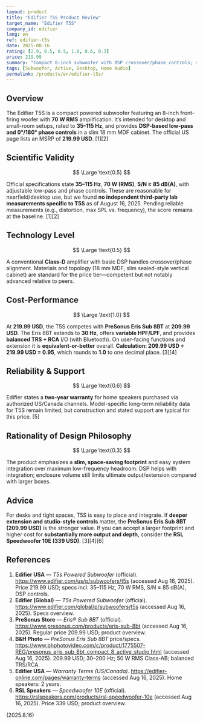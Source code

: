 ```yaml
---
layout: product
title: "Edifier T5S Product Review"
target_name: "Edifier T5S"
company_id: edifier
lang: en
ref: edifier-t5s
date: 2025-08-16
rating: [2.9, 0.5, 0.5, 1.0, 0.6, 0.3]
price: 219.99
summary: "Compact 8-inch subwoofer with DSP crossover/phase controls; solid specs and fair value among similar-sized alternatives"
tags: [Subwoofer, Active, Desktop, Home Audio]
permalink: /products/en/edifier-t5s/
---
```


## Overview

The Edifier T5S is a compact powered subwoofer featuring an 8-inch front-firing woofer with **70 W RMS** amplification. It’s intended for desktop and small-room setups, rated to **35–115 Hz**, and provides **DSP-based low-pass and 0°/180° phase controls** in a slim 18 mm MDF cabinet. The official US page lists an MSRP of **219.99 USD**. [1][2]

## Scientific Validity

$$ \Large \text{0.5} $$

Official specifications state **35–115 Hz**, **70 W (RMS)**, **S/N ≥ 85 dB(A)**, with adjustable low-pass and phase controls. These are reasonable for nearfield/desktop use, but we found **no independent third-party lab measurements specific to T5S** as of August 16, 2025. Pending reliable measurements (e.g., distortion, max SPL vs. frequency), the score remains at the baseline. [1][2]

## Technology Level

$$ \Large \text{0.5} $$

A conventional **Class-D** amplifier with basic DSP handles crossover/phase alignment. Materials and topology (18 mm MDF, slim sealed-style vertical cabinet) are standard for the price tier—competent but not notably advanced relative to peers.

## Cost-Performance

$$ \Large \text{1.0} $$

At **219.99 USD**, the T5S competes with **PreSonus Eris Sub 8BT** at **209.99 USD**. The Eris 8BT extends to **30 Hz**, offers **variable HPF/LPF**, and provides **balanced TRS + RCA** I/O (with Bluetooth). On user-facing functions and extension it is **equivalent-or-better** overall. **Calculation: 209.99 USD ÷ 219.99 USD = 0.95**, which rounds to **1.0** to one decimal place. [3][4]

## Reliability & Support

$$ \Large \text{0.6} $$

Edifier states a **two-year warranty** for home speakers purchased via authorized US/Canada channels. Model-specific long-term reliability data for T5S remain limited, but construction and stated support are typical for this price. [5]

## Rationality of Design Philosophy

$$ \Large \text{0.3} $$

The product emphasizes a **slim, space-saving footprint** and easy system integration over maximum low-frequency headroom. DSP helps with integration; enclosure volume still limits ultimate output/extension compared with larger boxes.

## Advice

For desks and tight spaces, T5S is easy to place and integrate. If **deeper extension and studio-style controls** matter, the **PreSonus Eris Sub 8BT (209.99 USD)** is the stronger value. If you can accept a larger footprint and higher cost for **substantially more output and depth**, consider the **RSL Speedwoofer 10E (339 USD)**. [3][4][6]

## References

1. **Edifier USA** — *T5s Powered Subwoofer* (official). https://www.edifier.com/us/p/subwoofers/t5s (accessed Aug 16, 2025). Price 219.99 USD; specs incl. 35–115 Hz, 70 W RMS, S/N ≥ 85 dB(A), DSP controls.  
2. **Edifier (Global)** — *T5s Powered Subwoofer* (official). https://www.edifier.com/global/p/subwoofers/t5s (accessed Aug 16, 2025). Specs overview.  
3. **PreSonus Store** — *Eris® Sub 8BT* (official). https://www.presonus.com/products/eris-sub-8bt (accessed Aug 16, 2025). Regular price 209.99 USD; product overview.  
4. **B&H Photo** — *PreSonus Eris Sub 8BT* price/specs. https://www.bhphotovideo.com/c/product/1775507-REG/presonus_eris_sub_8bt_compact_8_active_studio.html (accessed Aug 16, 2025). 209.99 USD; 30–200 Hz; 50 W RMS Class-AB; balanced TRS/RCA.  
5. **Edifier USA** — *Warranty Terms (US/Canada)*. https://edifier-online.com/pages/warranty-terms (accessed Aug 16, 2025). Home speakers: 2 years.  
6. **RSL Speakers** — *Speedwoofer 10E* (official). https://rslspeakers.com/products/rsl-speedwoofer-10e (accessed Aug 16, 2025). Price 339 USD; product overview.

(2025.8.16)

